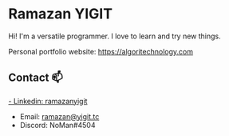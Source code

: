 # Ramazan YIGIT
Hi! I'm a versatile programmer. I love to learn and try new things.

Personal portfolio website:
https://algoritechnology.com

## Contact 📫
<a href="https://www.linkedin.com/in/ramazanyigit/"> - Linkedin: ramazanyigit </a>
- Email: ramazan@yigit.tc
- Discord: NoMan#4504
<!--
**ramazanyigitt/ramazanyigitt** is a ✨ _special_ ✨ repository because its `README.md` (this file) appears on your GitHub profile.

Here are some ideas to get you started:

- 🔭 I’m currently working on ...
- 🌱 I’m currently learning ...
- 👯 I’m looking to collaborate on ...
- 🤔 I’m looking for help with ...
- 💬 Ask me about ...
- 📫 How to reach me: ...
- 😄 Pronouns: ...
- ⚡ Fun fact: ...
-->
